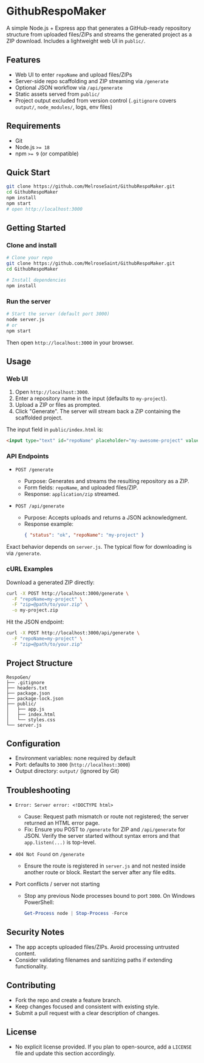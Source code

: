 # GithubRespoMaker

A simple Node.js + Express app that generates a GitHub-ready repository structure from uploaded files/ZIPs and streams the generated project as a ZIP download. Includes a lightweight web UI in `public/`.

## Features
- Web UI to enter `repoName` and upload files/ZIPs
- Server-side repo scaffolding and ZIP streaming via `/generate`
- Optional JSON workflow via `/api/generate`
- Static assets served from `public/`
- Project output excluded from version control (`.gitignore` covers `output/`, `node_modules/`, logs, env files)

## Requirements
- Git
- Node.js `>= 18`
- npm `>= 9` (or compatible)

## Quick Start
```bash
git clone https://github.com/MelroseSaint/GithubRespoMaker.git
cd GithubRespoMaker
npm install
npm start
# open http://localhost:3000
```

## Getting Started

### Clone and install
```bash
# Clone your repo
git clone https://github.com/MelroseSaint/GithubRespoMaker.git
cd GithubRespoMaker

# Install dependencies
npm install
```

### Run the server
```bash
# Start the server (default port 3000)
node server.js
# or
npm start
```
Then open `http://localhost:3000` in your browser.

## Usage

### Web UI
1. Open `http://localhost:3000`.
2. Enter a repository name in the input (defaults to `my-project`).
3. Upload a ZIP or files as prompted.
4. Click "Generate". The server will stream back a ZIP containing the scaffolded project.

The input field in `public/index.html` is:
```html
<input type="text" id="repoName" placeholder="my-awesome-project" value="my-project">
```

### API Endpoints

- `POST /generate`
  - Purpose: Generates and streams the resulting repository as a ZIP.
  - Form fields: `repoName`, and uploaded files/ZIP.
  - Response: `application/zip` streamed.

- `POST /api/generate`
  - Purpose: Accepts uploads and returns a JSON acknowledgment.
  - Response example:
    ```json
    { "status": "ok", "repoName": "my-project" }
    ```

Exact behavior depends on `server.js`. The typical flow for downloading is via `/generate`.

### cURL Examples

Download a generated ZIP directly:
```bash
curl -X POST http://localhost:3000/generate \
  -F "repoName=my-project" \
  -F "zip=@path/to/your.zip" \
  -o my-project.zip
```

Hit the JSON endpoint:
```bash
curl -X POST http://localhost:3000/api/generate \
  -F "repoName=my-project" \
  -F "zip=@path/to/your.zip"
```

## Project Structure
```
RespoGen/
├── .gitignore
├── headers.txt
├── package.json
├── package-lock.json
├── public/
│   ├── app.js
│   ├── index.html
│   └── styles.css
└── server.js
```



## Configuration
- Environment variables: none required by default
- Port: defaults to `3000` (`http://localhost:3000`)
- Output directory: `output/` (ignored by Git)

## Troubleshooting
- `Error: Server error: <!DOCTYPE html>`
  - Cause: Request path mismatch or route not registered; the server returned an HTML error page.
  - Fix: Ensure you POST to `/generate` for ZIP and `/api/generate` for JSON. Verify the server started without syntax errors and that `app.listen(...)` is top-level.

- `404 Not Found` on `/generate`
  - Ensure the route is registered in `server.js` and not nested inside another route or block. Restart the server after any file edits.

- Port conflicts / server not starting
  - Stop any previous Node processes bound to port `3000`. On Windows PowerShell:
    ```powershell
    Get-Process node | Stop-Process -Force
    ```

## Security Notes
- The app accepts uploaded files/ZIPs. Avoid processing untrusted content.
- Consider validating filenames and sanitizing paths if extending functionality.

## Contributing
- Fork the repo and create a feature branch.
- Keep changes focused and consistent with existing style.
- Submit a pull request with a clear description of changes.

## License
- No explicit license provided. If you plan to open-source, add a `LICENSE` file and update this section accordingly.
